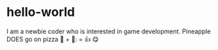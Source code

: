 # hello-world
I am a newbie coder who is interested in game development.
Pineapple DOES go on pizza 🍍 + 🍕: = 👍 😋
